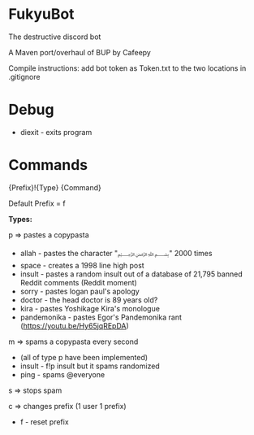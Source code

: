 # FukyuBot
The destructive discord bot

A Maven port/overhaul of BUP by Cafeepy

Compile instructions: add bot token as Token.txt to the two locations in .gitignore

# Debug

 - diexit - exits program

# Commands
{Prefix}!{Type} {Command}

Default Prefix = f

**Types:**

p => pastes a copypasta

 - allah - pastes the character "﷽" 2000 times
 - space - creates a 1998 line high post
 - insult - pastes a random insult out of a database of 21,795 banned Reddit comments (Reddit moment)
 - sorry - pastes logan paul's apology
 - doctor - the head doctor is 89 years old?
 - kira - pastes Yoshikage Kira's monologue
 - pandemonika - pastes Egor's Pandemonika rant (https://youtu.be/Hy65jqREpDA)

m => spams a copypasta every second

 - (all of type p have been implemented)
 - insult - f!p insult but it spams randomized
 - ping - spams @everyone

s => stops spam

c => changes prefix (1 user 1 prefix)

 - f - reset prefix
